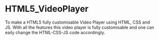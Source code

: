 # HTML5_VideoPlayer
To make a HTML5 fully customisable Video Player using HTML, CSS and JS.
 With all the features this video player is fully customisable and one can eaily change the HTML-CSS-JS code accordingly. 


